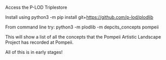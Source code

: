 Access the P-LOD Triplestore

Install using python3 -m pip install git+https://github.com/p-lod/plodlib

From command line try: python3 -m plodlib -m depcits_concepts pompeii

This will show a list of all the concepts that the Pompeii Artistic Landscape Project has recorded at Pompeii.

All of this is in early stages!

